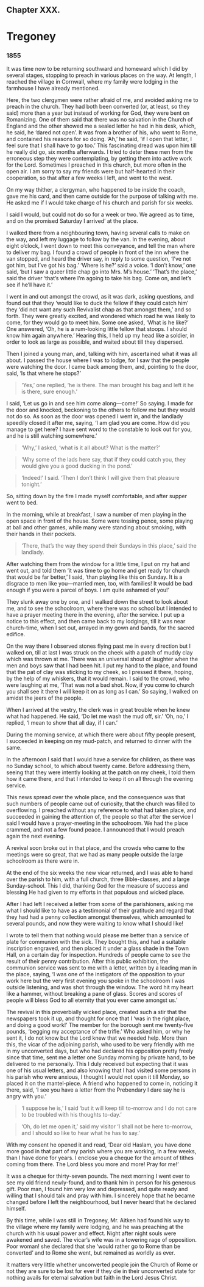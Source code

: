 ## Chapter XXX.

# Tregoney 

### 1855

It was time now to be returning southward and homeward which I did by several stages, stopping to preach in various places on the way. At length, I reached the village in Cornwall, where my family were lodging in the farmhouse I have already mentioned.

Here, the two clergymen were rather afraid of me, and avoided asking me to preach in the church. They had both been converted (or, at least, so they said) more than a year but instead of working for God, they were bent on Romanizing. One of them said that there was no salvation in the Church of England and the other showed me a sealed letter he had in his desk, which, he said, he ‘dared not open’. It was from a brother of his, who went to Rome, and contained his reasons for so doing. ‘Ah,’ he said, ‘if I open that letter, I feel sure that I shall have to go too.’ This fascinating dread was upon him till he really did go, six months afterwards. I tried to deter these men from the erroneous step they were contemplating, by getting them into active work for the Lord. Sometimes I preached in this church, but more often in the open air. I am sorry to say my friends were but half-hearted in their cooperation, so that after a few weeks I left, and went to the west.

On my way thither, a clergyman, who happened to be inside the coach, gave me his card, and then came outside for the purpose of talking with me. He asked me if I would take charge of his church and parish for six weeks.

I said I would, but could not do so for a week or two. We agreed as to time, and on the promised Saturday I arrived’ at the place.

I walked there from a neighbouring town, having several calls to make on the way, and left my luggage to follow by the van. In the evening, about eight o’clock, I went down to meet this conveyance, and tell the man where to deliver my bag. I found a crowd of people in front of the inn where the van stopped, and heard the driver say, in reply to some question, ‘I’ve not got him, but I’ve got his bag.’ ‘Where is he?’ said a voice. ‘I don’t know,’ one said, ‘but I saw a queer little chap go into Mrs. M’s house.’ ‘That’s the place,’ said the driver ‘that’s where I’m agoing to take his bag. Come on, and let’s see if he’ll have it.’

I went in and out amongst the crowd, as it was dark, asking questions, and found out that they ‘would like to duck the fellow if they could catch him’ they ‘did not want any such Revivalist chap as that amongst them,’ and so forth. They were greatly excited, and wondered which road he was likely to come, for they would go to meet him. Some one asked, ‘What is he like?’ One answered, ‘Oh, he is a rum-looking little fellow that stoops. I should know him again anywhere.’ Hearing this, I held up my head like a soldier, in order to look as large as possible, and waited about till they dispersed.

Then I joined a young man, and, talking with him, ascertained what it was all about. I passed the house where I was to lodge, for I saw that the people were watching the door. I came back among them, and, pointing to the door, said, ‘Is that where he stops?’

>‘Yes,’ one replied, ‘he is there. The man brought his bag and left it he is there, sure enough.’

I said, ‘Let us go in and see him come along―come!’ So saying. I made for the door and knocked, beckoning to the others to follow me but they would not do so. As soon as the door was opened I went in, and the landlady speedily closed it after me, saying, ‘I am glad you are come. How did you manage to get here? I have sent word to the constable to look out for you, and he is still watching somewhere.’

>‘Why,’ I asked, ‘what is it all about? What is the matter?’

>‘Why some of the lads here say, that if they could catch you, they would give you a good ducking in the pond.’

>‘Indeed!’ I said. ‘Then I don’t think I will give them that pleasure tonight.’

So, sitting down by the fire I made myself comfortable, and after supper went to bed.

In the morning, while at breakfast, I saw a number of men playing in the open space in front of the house. Some were tossing pence, some playing at ball and other games, while many were standing about smoking, with their hands in their pockets.

>‘There, that’s the way they spend their Sundays in this place,’ said the landlady.

After watching them from the window for a little time, I put on my hat and went out, and told them ‘it was time to go home and get ready for church that would be far better,’ I said, ‘than playing like this on Sunday. It is a disgrace to men like you―married men, too, with families! It would be bad enough if you were a parcel of boys. I am quite ashamed of you!’

They slunk away one by one, and I walked down the street to look about me, and to see the schoolroom, where there was no school but I intended to have a prayer meeting there in the evening, after the service. I put up a notice to this effect, and then came back to my lodgings, till it was near church-time, when I set out, arrayed in my gown and bands, for the sacred edifice.

On the way there I observed stones flying past me in every direction but I walked on, till at last I was struck on the cheek with a patch of muddy clay which was thrown at me. There was an universal shout of laughter when the men and boys saw that I had been hit. I put my hand to the place, and found that the pat of clay was sticking to my cheek, so I pressed it there, hoping, by the help of my whiskers, that it would remain. I said to the crowd, who were laughing at me, ‘That was not a bad shot. Now, if you come to church you shall see it there I will keep it on as long as I can.’ So saying, I walked on amidst the jeers of the people.

When I arrived at the vestry, the clerk was in great trouble when he knew what had happened. He said, ‘Do let me wash the mud off, sir.’ ‘Oh, no,’ I replied, ‘I mean to show that all day, if I can.’

During the morning service, at which there were about fifty people present, I succeeded in keeping on my mud-patch, and returned to dinner with the same.

In the afternoon I said that I would have a service for children, as there was no Sunday school, to which about twenty came. Before addressing them, seeing that they were intently looking at the patch on my cheek, I told them how it came there, and that I intended to keep it on all through the evening service.

This news spread over the whole place, and the consequence was that such numbers of people came out of curiosity, that the church was filled to overflowing. I preached without any reference to what had taken place, and succeeded in gaining the attention of, the people so that after the service I said I would have a prayer-meeting in the schoolroom. We had the place crammed, and not a few found peace. I announced that I would preach again the next evening.

A revival soon broke out in that place, and the crowds who came to the meetings were so great, that we had as many people outside the large schoolroom as there were in.

At the end of the six weeks the new vicar returned, and I was able to hand over the parish to him, with a full church, three Bible-classes, and a large Sunday-school. This I did, thanking God for the measure of success and blessing He had given to my efforts in that populous and wicked place.

After I had left I received a letter from some of the parishioners, asking me what I should like to have as a testimonial of their gratitude and regard that they had had a penny collection amongst themselves, which amounted to several pounds, and now they were waiting to know what I should like!

I wrote to tell them that nothing would please me better than a service of plate for communion with the sick. They bought this, and had a suitable inscription engraved, and then placed it under a glass shade in the Town Hall, on a certain day for inspection. Hundreds of people came to see the result of their penny contribution. After this public exhibition, the communion service was sent to me with a letter, written by a leading man in the place, saying, ‘I was one of the instigators of the opposition to your work here but the very first evening you spoke in the schoolroom I was outside listening, and was shot through the window. The word hit my heart like a hammer, without breaking a pane of glass. Scores and scores of people will bless God to all eternity that you ever came amongst us.’

The revival in this proverbially wicked place, created such a stir that the newspapers took it up, and thought for once that I ‘was in the right place, and doing a good work!’ The member for the borough sent me twenty-five pounds, ‘begging my acceptance of the trifle.’ Who asked him, or why he sent it, I do not know but the Lord knew that we needed help. More than this, the vicar of the adjoining parish, who used to be very friendly with me in my unconverted days, but who had declared his opposition pretty freely since that time, sent me a letter one Sunday morning by private hand, to be delivered to me personally. This I duly received but expecting that it was one of his usual letters, and also knowing that I had visited some persons in his parish who were anxious, I thought I would not open it till Monday, so placed it on the mantel-piece. A friend who happened to come in, noticing it there, said, ‘I see you have a letter from the Prebendary I dare say he is angry with you.’

>‘I suppose he is,’ I said ‘but it will keep till to-morrow and I do not care to be troubled with his thoughts to-day.’

>‘Oh, do let me open it,’ said my visitor ‘I shall not be here to-morrow, and I should so like to hear what he has to say.’

With my consent he opened it and read, ‘Dear old Haslam, you have done more good in that part of my parish where you are working, in a few weeks, than I have done for years. I enclose you a cheque for the amount of tithes coming from there. The Lord bless you more and more! Pray for me!’

It was a cheque for thirty-seven pounds. The next morning I went over to see my old friend newly-found, and to thank him in person for his generous gift. Poor man, I found him very low and depressed, and quite ready and willing that I should talk and pray with him. I sincerely hope that he became changed before I left the neighbourhood, but I never heard that he declared himself.

By this time, while I was still in Tregoney, Mr. Aitken had found his way to the village where my family were lodging, and he was preaching at the church with his usual power and effect. Night after night souls were awakened and saved. The vicar’s wife was in a towering rage of opposition. Poor woman! she declared that she ‘would rather go to Rome than be converted’ and to Rome she went, but remained as worldly as ever.

It matters very little whether unconverted people join the Church of Rome or not they are sure to be lost for ever if they die in their unconverted state for nothing avails for eternal salvation but faith in the Lord Jesus Christ.
